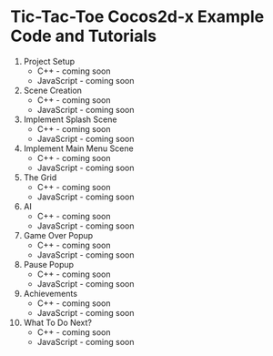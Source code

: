 # Tic-Tac-Toe Cocos2d-x Example Code and Tutorials

<ol>
  <li>
    Project Setup
    <ul>
      <li>C++ - coming soon</li>
      <li>JavaScript - coming soon</li>
    </ul>
  </li>
  
  <li>
    Scene Creation
    <ul>
      <li>C++ - coming soon</li>
      <li>JavaScript - coming soon</li>
    </ul>
  </li>
  
  <li>
    Implement Splash Scene
    <ul>
      <li>C++ - coming soon</li>
      <li>JavaScript - coming soon</li>
    </ul>
  </li>
  
  <li>
    Implement Main Menu Scene
    <ul>
      <li>C++ - coming soon</li>
      <li>JavaScript - coming soon</li>
    </ul>
  </li>
  
  <li>
    The Grid
    <ul>
      <li>C++ - coming soon</li>
      <li>JavaScript - coming soon</li>
    </ul>
  </li>
  
  <li>
    AI
    <ul>
      <li>C++ - coming soon</li>
      <li>JavaScript - coming soon</li>
    </ul>
  </li>
  
  <li>
    Game Over Popup
    <ul>
      <li>C++ - coming soon</li>
      <li>JavaScript - coming soon</li>
    </ul>
  </li>
  
  <li>
    Pause Popup
    <ul>
      <li>C++ - coming soon</li>
      <li>JavaScript - coming soon</li>
    </ul>
  </li>
  
  <li>
    Achievements
    <ul>
      <li>C++ - coming soon</li>
      <li>JavaScript - coming soon</li>
    </ul>
  </li>
  
  <li>
    What To Do Next?
    <ul>
      <li>C++ - coming soon</li>
      <li>JavaScript - coming soon</li>
    </ul>
  </li>
</ol>
